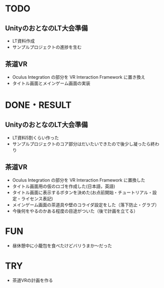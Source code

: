 # TODO

## UnityのおとなのLT大会準備

- LT資料作成
- サンプルプロジェクトの進捗を生む

## 茶道VR

- Oculus Integration の部分を VR Interaction Framework に置き換え
- タイトル画面とメインゲーム画面の実装

# DONE・RESULT

## UnityのおとなのLT大会準備

- LT資料5割くらい作った
- サンプルプロジェクトのコア部分はだいたいできたので後少し凝ったら終わり

## 茶道VR

- Oculus Integration の部分を VR Interaction Framework に置換した
- タイトル画面用の仮のロゴを作成した(日本語，英語)
- タイトル画面に表示するボタンを決めた(お点前開始・チュートリアル・設定・ライセンス表記)
- メインゲーム画面の茶道具や壁のコライダ設定をした（落下防止・グラブ）
- 今後何をやるのかある程度の目途がついた（後で計画を立てる）

# FUN 

- 昼休憩中に小籠包を食べたけどバリうまか～だった

# TRY

- 茶道VRの計画を作る
